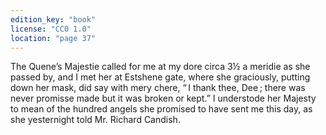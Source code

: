 ```yaml
---
edition_key: "book"
license: "CC0 1.0"
location: "page 37"
---
```

The
Quene’s Majestie called for me at my dore circa 3½ a meridie as
she passed by, and I met her at Estshene gate, where she
graciously, putting down her mask, did say with mery chere, “ I
thank thee, Dee ; there was never promisse made but it was
broken or kept.” I understode her Majesty to mean of the
hundred angels she promised to have sent me this day, as she
yesternight told Mr. Richard Candish.
